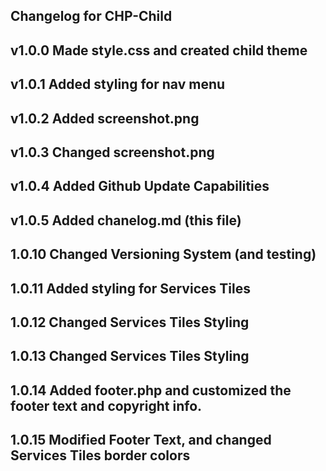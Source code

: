 Changelog for CHP-Child
-----------------------
v1.0.0
Made style.css and created child theme
-----------------------

v1.0.1
Added styling for nav menu
-----------------------

v1.0.2
Added screenshot.png
-----------------------

v1.0.3
Changed screenshot.png
-----------------------

v1.0.4
Added Github Update Capabilities
-----------------------

v1.0.5
Added chanelog.md (this file)
-----------------------
1.0.10
Changed Versioning System (and testing)
-----------------------
1.0.11
Added styling for Services Tiles
-----------------------
1.0.12
Changed Services Tiles Styling
-----------------------
1.0.13
Changed Services Tiles Styling
-----------------------
1.0.14
Added footer.php and customized the footer text and copyright info.
-----------------------
1.0.15
Modified Footer Text, and changed Services Tiles border colors
-----------------------
